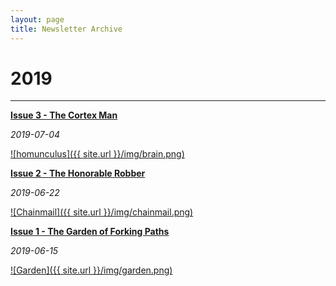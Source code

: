 ```yaml
---
layout: page
title: Newsletter Archive
---
```


# 2019

---

[**Issue 3 - The Cortex Man**](https://pdtenpas.github.io/2019-07-04-metadata-issue-3/)

*2019-07-04*

[![homunculus]({{ site.url }}/img/brain.png)](https://pdtenpas.github.io/2019-07-04-metadata-issue-3/)

[**Issue 2 - The Honorable Robber**](https://pdtenpas.github.io/2019-06-22-metadata-issue-2/)

*2019-06-22*

[![Chainmail]({{ site.url }}/img/chainmail.png)](https://pdtenpas.github.io/2019-06-22-metadata-issue-2/)

[**Issue 1 - The Garden of Forking Paths**](https://pdtenpas.github.io/2019-06-15-metadata-issue-1/)

*2019-06-15*

[![Garden]({{ site.url }}/img/garden.png)](https://pdtenpas.github.io/2019-06-15-metadata-issue-1/)
